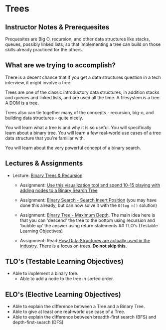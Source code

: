 # Trees

## Instructor Notes & Prerequesites

Prequesites are Big O, recursion, and other data structures like stacks, queues, possibly linked lists, so that implementing a tree can build on those skills already practiced for the others.

## What are we trying to accomplish?

There is a decent chance that if you get a data structures question in a tech interview, it might involve a tree.

Trees are one of the classic introductory data structures, in addition stacks and queues and linked lists, and are used all the time. A filesystem is a tree. A DOM is a tree.

Trees also can tie together many of the concepts - recursion, big-o, and building data structures - quite nicely.

You will learn what a tree is and why it is so useful. You will specifically learn about a binary tree. You will learn a few real-world use cases of a tree data structure that you're familiar with.

You will learn about the very powerful concept of a binary search.

## Lectures & Assignments

- Lecture: [Binary Trees & Recursion](./binary-trees-and-recursion.md)

  - Assignment: [Use this visualization tool and spend 10-15 playing with adding nodes to a Binary Search Tree](https://cmps-people.ok.ubc.ca/ylucet/DS/Algorithms.html)

  - Assignment: [Binary Search - Search Insert Position](https://leetcode.com/problems/search-insert-position/) (you may have done this already, but can now solve it with the `O(log n))` solution)

  - Assignment: [Binary Tree - Maximum Depth](https://leetcode.com/problems/maximum-depth-of-binary-tree/). The main idea here is that you can 'descend' the tree to the bottom using recursion and 'bubble up' the answer using return statements ## TLO's (Testable Learning Objectives)

  - Assignment: Read [How Data Structures are actually used in the industry](https://blog.pragmaticengineer.com/data-structures-and-algorithms-i-actually-used-day-to-day/amp/). There is a focus on trees. **Do not skip this.**

## TLO's (Testable Learning Objectives)

- Able to implement a binary tree.
  - Able to add a node to the tree in sorted order.

## ELO's (Elective Learning Objectives)

- Able to explain the difference between a Tree and a Binary Tree.
- Able to give at least one real-world use case of a Tree.
- Able to explain the difference between breadth-first search (BFS) and depth-first-search (DFS)